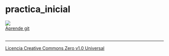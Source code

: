 # practica_inicial

<a href="https://oscargonzalez1987.github.io/practica_inicial">            
    <img src="https://git-scm.com/images/logo@2x.png"/><br/>
    Aprende git
</a>
<br/><br/><hr/>
<a href="https://github.com/OscarGonzalez1987/practica_inicial/blob/master/LICENSE.md">Licencia Creative Commons Zero v1.0 Universal</a>

